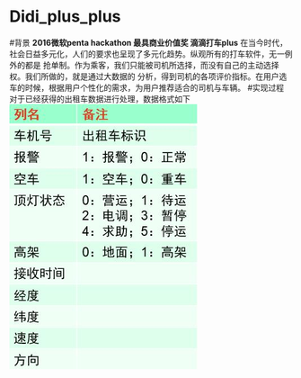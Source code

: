 # Didi_plus_plus
#背景
   **2016微软penta hackathon 最具商业价值奖 滴滴打车plus**
    在当今时代，社会日益多元化，人们的要求也呈现了多元化趋势。纵观所有的打车软件，无一例外的都是
    抢单制。作为乘客，我们只能被司机所选择，而没有自己的主动选择权。我们所做的，就是通过大数据的
    分析，得到司机的各项评价指标。在用户选车的时候，根据用户个性化的需求，为用户推荐适合的司机与车辆。
#实现过程
    对于已经获得的出租车数据进行处理，数据格式如下
    ![image](/src/taxi.jpg)
